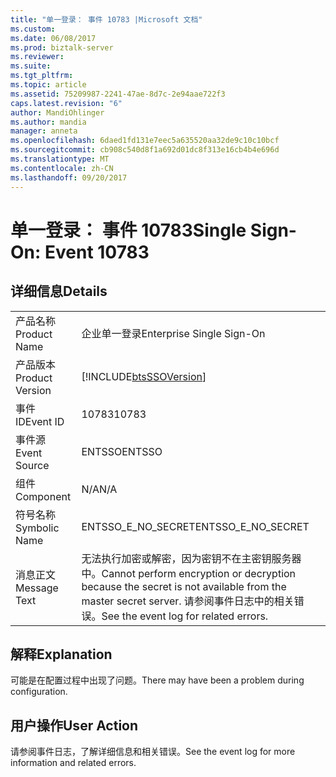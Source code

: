 ```yaml
---
title: "单一登录： 事件 10783 |Microsoft 文档"
ms.custom: 
ms.date: 06/08/2017
ms.prod: biztalk-server
ms.reviewer: 
ms.suite: 
ms.tgt_pltfrm: 
ms.topic: article
ms.assetid: 75209987-2241-47ae-8d7c-2e94aae722f3
caps.latest.revision: "6"
author: MandiOhlinger
ms.author: mandia
manager: anneta
ms.openlocfilehash: 6daed1fd131e7eec5a635520aa32de9c10c10bcf
ms.sourcegitcommit: cb908c540d8f1a692d01dc8f313e16cb4b4e696d
ms.translationtype: MT
ms.contentlocale: zh-CN
ms.lasthandoff: 09/20/2017
---
```

# <a name="single-sign-on-event-10783"></a><span data-ttu-id="31b3d-102">单一登录： 事件 10783</span><span class="sxs-lookup"><span data-stu-id="31b3d-102">Single Sign-On: Event 10783</span></span>
## <a name="details"></a><span data-ttu-id="31b3d-103">详细信息</span><span class="sxs-lookup"><span data-stu-id="31b3d-103">Details</span></span>  
  
|||  
|-|-|  
|<span data-ttu-id="31b3d-104">产品名称</span><span class="sxs-lookup"><span data-stu-id="31b3d-104">Product Name</span></span>|<span data-ttu-id="31b3d-105">企业单一登录</span><span class="sxs-lookup"><span data-stu-id="31b3d-105">Enterprise Single Sign-On</span></span>|  
|<span data-ttu-id="31b3d-106">产品版本</span><span class="sxs-lookup"><span data-stu-id="31b3d-106">Product Version</span></span>|[!INCLUDE[btsSSOVersion](../includes/btsssoversion-md.md)]|  
|<span data-ttu-id="31b3d-107">事件 ID</span><span class="sxs-lookup"><span data-stu-id="31b3d-107">Event ID</span></span>|<span data-ttu-id="31b3d-108">10783</span><span class="sxs-lookup"><span data-stu-id="31b3d-108">10783</span></span>|  
|<span data-ttu-id="31b3d-109">事件源</span><span class="sxs-lookup"><span data-stu-id="31b3d-109">Event Source</span></span>|<span data-ttu-id="31b3d-110">ENTSSO</span><span class="sxs-lookup"><span data-stu-id="31b3d-110">ENTSSO</span></span>|  
|<span data-ttu-id="31b3d-111">组件</span><span class="sxs-lookup"><span data-stu-id="31b3d-111">Component</span></span>|<span data-ttu-id="31b3d-112">N/A</span><span class="sxs-lookup"><span data-stu-id="31b3d-112">N/A</span></span>|  
|<span data-ttu-id="31b3d-113">符号名称</span><span class="sxs-lookup"><span data-stu-id="31b3d-113">Symbolic Name</span></span>|<span data-ttu-id="31b3d-114">ENTSSO_E_NO_SECRET</span><span class="sxs-lookup"><span data-stu-id="31b3d-114">ENTSSO_E_NO_SECRET</span></span>|  
|<span data-ttu-id="31b3d-115">消息正文</span><span class="sxs-lookup"><span data-stu-id="31b3d-115">Message Text</span></span>|<span data-ttu-id="31b3d-116">无法执行加密或解密，因为密钥不在主密钥服务器中。</span><span class="sxs-lookup"><span data-stu-id="31b3d-116">Cannot perform encryption or decryption because the secret is not available from the master secret server.</span></span> <span data-ttu-id="31b3d-117">请参阅事件日志中的相关错误。</span><span class="sxs-lookup"><span data-stu-id="31b3d-117">See the event log for related errors.</span></span>|  
  
## <a name="explanation"></a><span data-ttu-id="31b3d-118">解释</span><span class="sxs-lookup"><span data-stu-id="31b3d-118">Explanation</span></span>  
 <span data-ttu-id="31b3d-119">可能是在配置过程中出现了问题。</span><span class="sxs-lookup"><span data-stu-id="31b3d-119">There may have been a problem during configuration.</span></span>  
  
## <a name="user-action"></a><span data-ttu-id="31b3d-120">用户操作</span><span class="sxs-lookup"><span data-stu-id="31b3d-120">User Action</span></span>  
 <span data-ttu-id="31b3d-121">请参阅事件日志，了解详细信息和相关错误。</span><span class="sxs-lookup"><span data-stu-id="31b3d-121">See the event log for more information and related errors.</span></span>